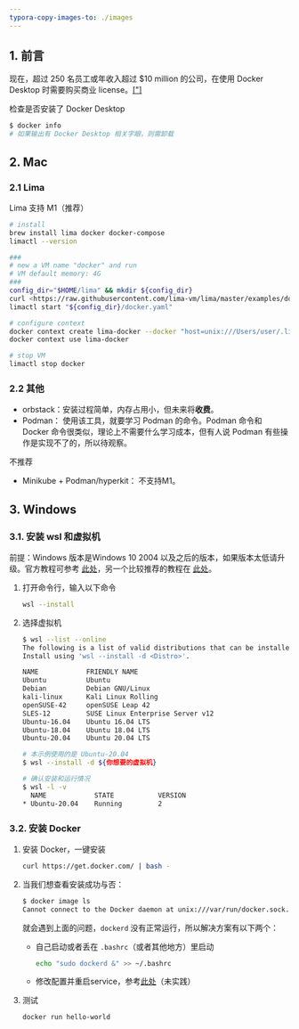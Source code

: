 ```yaml
---
typora-copy-images-to: ./images
---
```




## 1. 前言

现在，超过 250 名员工或年收入超过 $10 million 的公司，在使用 Docker Desktop 时需要购买商业 license。[["]](https://docs.docker.com/subscription/desktop-license/)

检查是否安装了 Docker Desktop

```bash
$ docker info
# 如果输出有 Docker Desktop 相关字眼，则需卸载
```

## 2. Mac

### 2.1 Lima

Lima 支持 M1（推荐）

```bash
# install
brew install lima docker docker-compose
limactl --version

###
# new a VM name "docker" and run
# VM default memory: 4G
###
config_dir="$HOME/lima" && mkdir ${config_dir}
curl <https://raw.githubusercontent.com/lima-vm/lima/master/examples/docker.yaml> -o "${config_dir}/docker.yaml"
limactl start "${config_dir}/docker.yaml"

# configure context
docker context create lima-docker --docker "host=unix:///Users/user/.lima/docker/sock/docker.sock"
docker context use lima-docker

# stop VM
limactl stop docker
```

### 2.2 其他

- orbstack：安装过程简单，内存占用小，但未来将**收费**。
- Podman： 使用该工具，就要学习 Podman 的命令。Podman 命令和 Docker 命令很类似，理论上不需要什么学习成本，但有人说 Podman 有些操作是实现不了的，所以待观察。

不推荐

- Minikube + Podman/hyperkit： 不支持M1。

## 3. Windows

### 3.1. 安装 wsl 和虚拟机

前提：Windows 版本是Windows 10 2004 以及之后的版本，如果版本太低请升级。官方教程可参考 [此处](https://learn.microsoft.com/zh-cn/windows/wsl/install)，另一个比较推荐的教程在 [此处](https://pureinfotech.com/install-windows-subsystem-linux-2-windows-10/)。

1. 打开命令行，输入以下命令

   ```bash
   wsl --install
   ```

2. 选择虚拟机

   ```bash
   $ wsl --list --online
   The following is a list of valid distributions that can be installed.
   Install using 'wsl --install -d <Distro>'.
   
   NAME            FRIENDLY NAME
   Ubuntu          Ubuntu
   Debian          Debian GNU/Linux
   kali-linux      Kali Linux Rolling
   openSUSE-42     openSUSE Leap 42
   SLES-12         SUSE Linux Enterprise Server v12
   Ubuntu-16.04    Ubuntu 16.04 LTS
   Ubuntu-18.04    Ubuntu 18.04 LTS
   Ubuntu-20.04    Ubuntu 20.04 LTS
   
   # 本示例使用的是 Ubuntu-20.04
   $ wsl --install -d ${你想要的虚拟机}
   
   # 确认安装和运行情况
   $ wsl -l -v
     NAME            STATE           VERSION
   * Ubuntu-20.04    Running         2
   ```

### 3.2. 安装 Docker

1. 安装 Docker，一键安装

   ```bash
   curl https://get.docker.com/ | bash -
   ```

2. 当我们想查看安装成功与否：

   ```bash
   $ docker image ls
   Cannot connect to the Docker daemon at unix:///var/run/docker.sock. Is the docker daemon running
   ```

   就会遇到上面的问题，`dockerd` 没有正常运行，所以解决方案有以下两个：

   - 自己启动或者丢在 `.bashrc`（或者其他地方）里启动

     ```bash
     echo "sudo dockerd &" >> ~/.bashrc
     ```

   - 修改配置并重启service，参考[此处](https://medium.com/geekculture/run-docker-in-windows-10-11-wsl-without-docker-desktop-a2a7eb90556d)（未实践）

3. 测试

   ```bash
   docker run hello-world
   ```

   
